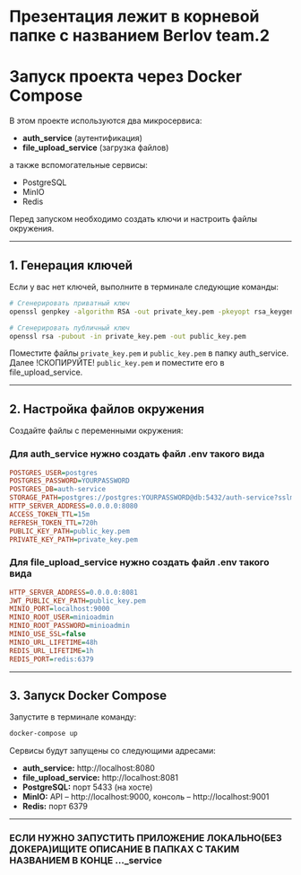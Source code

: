 # Презентация лежит в корневой папке с названием Berlov team.2

# Запуск проекта через Docker Compose

В этом проекте используются два микросервиса:
- **auth_service** (аутентификация)
- **file_upload_service** (загрузка файлов)

а также вспомогательные сервисы:
- PostgreSQL
- MinIO
- Redis

Перед запуском необходимо создать ключи и настроить файлы окружения.

---

## 1. Генерация ключей

Если у вас нет ключей, выполните в терминале следующие команды:

```bash
# Сгенерировать приватный ключ
openssl genpkey -algorithm RSA -out private_key.pem -pkeyopt rsa_keygen_bits:2048

# Сгенерировать публичный ключ
openssl rsa -pubout -in private_key.pem -out public_key.pem
```

Поместите файлы `private_key.pem` и `public_key.pem` в папку auth_service. Далее !СКОПИРУЙТЕ! `public_key.pem` и поместите его в file_upload_service.

---

## 2. Настройка файлов окружения

Создайте файлы с переменными окружения:

### Для auth_service нужно создать файл .env такого вида
```ini
POSTGRES_USER=postgres
POSTGRES_PASSWORD=YOURPASSWORD
POSTGRES_DB=auth-service
STORAGE_PATH=postgres://postgres:YOURPASSWORD@db:5432/auth-service?sslmode=disable
HTTP_SERVER_ADDRESS=0.0.0.0:8080
ACCESS_TOKEN_TTL=15m
REFRESH_TOKEN_TTL=720h
PUBLIC_KEY_PATH=public_key.pem
PRIVATE_KEY_PATH=private_key.pem
```

### Для file_upload_service нужно создать файл .env такого вида
```ini
HTTP_SERVER_ADDRESS=0.0.0.0:8081
JWT_PUBLIC_KEY_PATH=public_key.pem
MINIO_PORT=localhost:9000
MINIO_ROOT_USER=minioadmin
MINIO_ROOT_PASSWORD=minioadmin
MINIO_USE_SSL=false
MINIO_URL_LIFETIME=48h
REDIS_URL_LIFETIME=1h
REDIS_PORT=redis:6379
```

---

## 3. Запуск Docker Compose

Запустите в терминале команду:
```bash
docker-compose up
```

Сервисы будут запущены со следующими адресами:
- **auth_service:** http://localhost:8080
- **file_upload_service:** http://localhost:8081
- **PostgreSQL:** порт 5433 (на хосте)
- **MinIO:** API – http://localhost:9000, консоль – http://localhost:9001
- **Redis:** порт 6379

---

### ЕСЛИ НУЖНО ЗАПУСТИТЬ ПРИЛОЖЕНИЕ ЛОКАЛЬНО(БЕЗ ДОКЕРА)ИЩИТЕ ОПИСАНИЕ В ПАПКАХ С ТАКИМ НАЗВАНИЕМ В КОНЦЕ ..._service
